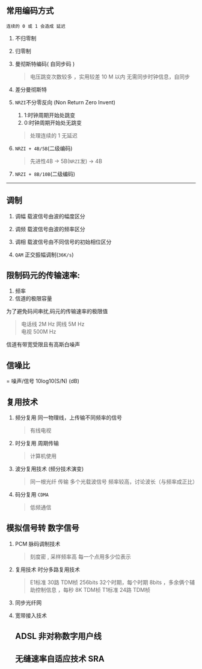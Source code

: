 ##  常用编码方式
    连续的 0 或 1 会造成 延迟
1. 不归零制
2. 归零制
3. 曼彻斯特编码( 自同步码 )
    > 电压跳变次数较多 ，实用较差
    > 10 M 以内 
    无需同步时钟信息，自同步
4. 差分曼彻斯特

5. `NRZI`不分零反向  (Non Return Zero Invent)
    1. 1:时钟周期开始处跳变
    2. 0:时钟周期开始处无跳变
    > 处理连续的 1 无延迟
6. `NRZI + 4B/5B`(二级编码)
    >  先进性4B -> 5B(`NRZI`发) -> 4B
7. `NRZI + 8B/10B`(二级编码)

-------------------------

## 调制

1. 调幅 载波信号由波的幅度区分
2. 调频 载波信号由波的频率区分
3. 调相 载波信号由不同信号的初始相位区分

4. `QAM` 正交振幅调制(`36K/s`)

## 限制码元的传输速率:
1. 频率 
2. 信道的极限容量

为了避免码间串扰,码元的传输速率的极限值 

> 电话线 2M Hz 
> 网线 5M Hz  
> 电视 500M Hz

信道有带宽受限且有高斯白噪声

## 信噪比
= 噪声/信号
10log10(S/N) (dB)

复用技术
------------------------
1. 频分复用 同一物理线，上传输不同频率的信号
    > 有线电视
2. 时分复用 周期传输
    > 计算机使用 
3. 波分复用技术 (频分技术演变)
    > 同一根光纤 传输 多个光载波信号 
    > 频率较高，讨论波长（与频率成正比） 
4. 码分复用 `CDMA`
    > 低频通信  


模拟信号转 数字信号
-----------------
1. PCM 脉码调制技术
    > 刻度密 , 采样频率高 每一个点用多少位表示  
2. 复用技术 
    时分多路复用技术 
    > E1标准 30路 TDM桢 256bits 32个时期，每个时期 8bits ，多余俩个辅助控制信息 ，每秒 8K TDM桢
    > T1标准 24路 TDM桢 

3. 同步光纤网


4. 宽带接入技术
    ## ADSL 非对称数字用户线 
    ## 无缝速率自适应技术 SRA 
